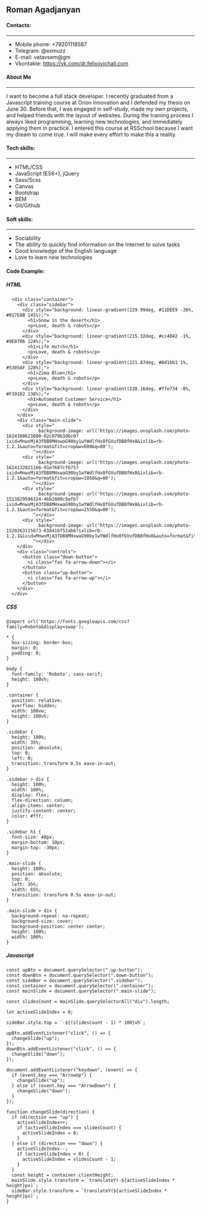 

##  Roman Agadjanyan

#### Contacts:
___

- Mobile phone: +79201118587
- Telegram: @exmuzz
- E-mail: vatavsem@gm
- Vkontakte: https://vk.com/dr.felixovichail.com

#### About Me
___

I want to become a full stack developer. I recently graduated from a Javascript training course at Orion Innovation and I defended my thesis on June 30. Before that, I was engaged in self-study, made my own projects, and helped friends with the layout of websites. During the training process I always liked programming, learning new technologies, and immediately applying them in practice. I entered this course at RSSchool because I want my dream to come true. I will make every effort to make this a reality.

#### Tech skills:
___
- HTML/CSS
- JavaScript (ES6+), jQuery
- Sass/Scss
- Canvas
- Bootstrap
- BEM
- Git/Github

#### Soft skills:
___
- Sociability
- The ability to quickly find information on the Internet to solve tasks
- Good knowledge of the English language
- Love to learn new technologies

#### Code Example:

##### HTML
```
  <div class="container">
    <div class="sidebar">
      <div style="background: linear-gradient(229.99deg, #11DEE9 -26%, #017E8B 145%);">
        <h1>Snow in the desert</h1>
        <p>Love, death & robots</p>
      </div>
      <div style="background: linear-gradient(215.32deg, #cc4042 -1%, #9E0706 124%);">
        <h1>Life Hutch</h1>
        <p>Love, death & robots</p>
      </div>
      <div style="background: linear-gradient(221.87deg, #6d1bb1 1%, #5305AF 128%);">
        <h1>Zima Blue</h1>
        <p>Love, death & robots</p>
      </div>
      <div style="background: linear-gradient(220.16deg, #ffe734 -8%, #F39102 138%);">
        <h1>Automated Customer Service</h1>
        <p>Love, death & robots</p>
      </div>
    </div>
    <div class="main-slide">
      <div style="
            background-image: url('https://images.unsplash.com/photo-1624388621600-02c079b3d6c0?ixid=MnwxMjA3fDB8MHxwaG90by1wYWdlfHx8fGVufDB8fHx8&ixlib=rb-1.2.1&auto=format&fit=crop&w=609&q=80');
          "></div>
      <div style="
            background-image: url('https://images.unsplash.com/photo-1624132821166-91e7687cf675?ixid=MnwxMjA3fDB8MHxwaG90by1wYWdlfHx8fGVufDB8fHx8&ixlib=rb-1.2.1&auto=format&fit=crop&w=1050&q=80');
          "></div>
      <div style="
            background-image: url('https://images.unsplash.com/photo-1513829596324-4bb2800c5efb?ixid=MnwxMjA3fDB8MHxwaG90by1wYWdlfHx8fGVufDB8fHx8&ixlib=rb-1.2.1&auto=format&fit=crop&w=2550&q=80');
          "></div>
      <div style="
            background-image: url('https://images.unsplash.com/photo-1520263115673-610416f52ab6?ixlib=rb-1.2.1&ixid=MnwxMjA3fDB8MHxwaG90by1wYWdlfHx8fGVufDB8fHx8&auto=format&fit=crop&w=1950&q=80');
          "></div>
    </div>
    <div class="controls">
      <button class="down-button">
        <i class="fas fa-arrow-down"></i>
      </button>
      <button class="up-button">
        <i class="fas fa-arrow-up"></i>
      </button>
    </div>
  </div>
```
##### CSS

```
@import url('https://fonts.googleapis.com/css?family=Roboto&display=swap');

* {
  box-sizing: border-box;
  margin: 0;
  padding: 0;
}

body {
  font-family: 'Roboto', sans-serif;
  height: 100vh;
}

.container {
  position: relative;
  overflow: hidden;
  width: 100vw;
  height: 100vh;
}

.sidebar {
  height: 100%;
  width: 35%;
  position: absolute;
  top: 0;
  left: 0;
  transition: transform 0.5s ease-in-out;
}

.sidebar > div {
  height: 100%;
  width: 100%;
  display: flex;
  flex-direction: column;
  align-items: center;
  justify-content: center;
  color: #fff;
}

.sidebar h1 {
  font-size: 40px;
  margin-bottom: 10px;
  margin-top: -30px;
}

.main-slide {
  height: 100%;
  position: absolute;
  top: 0;
  left: 35%;
  width: 65%;
  transition: transform 0.5s ease-in-out;
}

.main-slide > div {
  background-repeat: no-repeat;
  background-size: cover;
  background-position: center center;
  height: 100%;
  width: 100%;
}
```

##### Javascript
```
const upBtn = document.querySelector(".up-button");
const downBtn = document.querySelector(".down-button");
const sideBar = document.querySelector(".sidebar");
const container = document.querySelector(".container");
const mainSlide = document.querySelector(".main-slide");

const slidesCount = mainSlide.querySelectorAll("div").length;

let activeSlideIndex = 0;

sideBar.style.top = `-${(slidesCount - 1) * 100}vh`;

upBtn.addEventListener("click", () => {
  changeSlide("up");
});
downBtn.addEventListener("click", () => {
  changeSlide("down");
});

document.addEventListener("keydown", (event) => {
  if (event.key === "ArrowUp") {
    changeSlide("up");
  } else if (event.key === "ArrowDown") {
    changeSlide("down");
  }
});

function changeSlide(direction) {
  if (direction === "up") {
    activeSlideIndex++;
    if (activeSlideIndex === slidesCount) {
      activeSlideIndex = 0;
    }
  } else if (direction === "down") {
    activeSlideIndex--;
    if (activeSlideIndex < 0) {
      activeSlideIndex = slidesCount - 1;
    }
  }
  const height = container.clientHeight;
  mainSlide.style.transform = `translateY(-${activeSlideIndex * height}px)`;
  sideBar.style.transform = `translateY(${activeSlideIndex * height}px)`;
}

```


